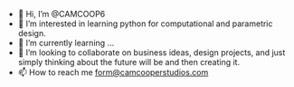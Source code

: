 - 👋 Hi, I’m @CAMCOOP6
- 👀 I’m interested in learning python for computational and parametric design.
- 🌱 I’m currently learning ...
- 💞️ I’m looking to collaborate on business ideas, design projects, and just simply thinking about the future will be and then creating it. 
- 📫 How to reach me form@camcooperstudios.com

<!---
CAMCOOP6/CAMCOOP6 is a ✨ special ✨ repository because its `README.md` (this file) appears on your GitHub profile.
You can click the Preview link to take a look at your changes.
--->
